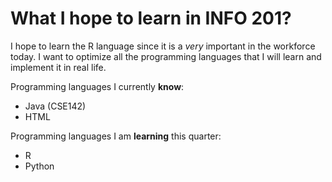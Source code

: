 # What I hope to learn in INFO 201?

I hope to learn the R language since it is a *very* important in the workforce today.
I want to optimize all the programming languages that I will learn and implement it in real life.

Programming languages I currently **know**:
- Java (CSE142)
- HTML

Programming languages I am **learning** this quarter:
- R
- Python
